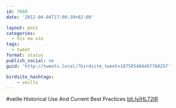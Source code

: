 ```yaml
---
id: 7660
date: '2012-04-04T17:00:39+02:00'

layout: post
categories:
  - Vis ma vie
tags:
  - tweet
format: status
publish_social: no
guid: 'http://tweets.local/?birdsite_tweet=187585484497760257'

birdsite_hashtags:
    - veille
---
```


\#veille Historical Use And Current Best Practices [bit.ly/HL72lR](http://bit.ly/HL72lR)